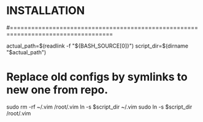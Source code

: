 # INSTALLATION
#===================================================================================

actual_path=$(readlink -f "${BASH_SOURCE[0]}")
script_dir=$(dirname "$actual_path")

# Replace old configs by symlinks to new one from repo.
sudo rm -rf ~/.vim /root/.vim
ln -s $script_dir ~/.vim
sudo ln -s $script_dir /root/.vim

